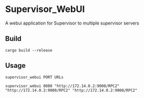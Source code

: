 # Supervisor_WebUI
A webui application for Supervisor to multiple supervisor servers

## Build
```shell
cargo build --release
```

## Usage
```shell
supervisor_webui PORT URLs
```
```shell
supervisor_webui 8080 "http://172.14.0.2:9000/RPC2" "http://172.14.0.2:9000/RPC2" "http://172.14.0.2:9000/RPC2" 
```